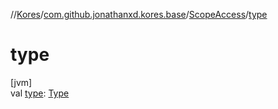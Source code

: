 //[Kores](../../../index.md)/[com.github.jonathanxd.kores.base](../index.md)/[ScopeAccess](index.md)/[type](type.md)

# type

[jvm]\
val [type](type.md): [Type](https://docs.oracle.com/javase/8/docs/api/java/lang/reflect/Type.html)
